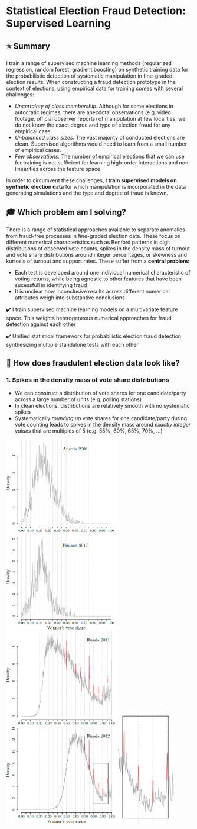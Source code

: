 # Statistical Election Fraud Detection: Supervised Learning

## :star: Summary
I train a range of supervised machine learning methods (regularized regression, random forest, gradient boosting) on synthetic training data for the probabilistic detection of systematic manipulation in fine-graded election results. When constructing a fraud detection prototype in the context of elections, using empirical data for training comes with several challenges: 

- *Uncertainty of class membership.* Although for some elections in autocratic regimes, there are anecdotal observations (e.g. video footage, official observer reports) of manipulation at few localities, we do not know the exact degree and type of election fraud for any empirical case.  
- *Unbalanced class sizes.* The vast majority of conducted elections are clean. Supervised algorithms would need to learn from a small number of empirical cases. 
- *Few observations.* The number of empirical elections that we can use for training is not sufficient for learning high-order interactions and non-linearities across the feature space.  

In order to circumvent these challenges, I **train supervised models on synthetic election data** for which manipulation is incorporated in the data generating simulations and the type and degree of fraud is known. 

## :mortar_board: Which problem am I solving?
There is a range of statistical approaches available to separate anomalies from fraud-free processes in fine-graded election data. These focus on different numerical characteristics such as Benford patterns in digit distributions of observed vote counts, spikes in the density mass of turnout and vote share distributions around integer percentages, or skewness and kurtosis of turnout and support rates. These suffer from a **central problem:** 

- Each test is developed around one individual numerical characteristic of voting returns, while being agnostic to other features that have been sucessfull in identifying fraud
- It is unclear how inconclusive results across different numerical attributes weigh into substantive conclusions

:heavy_check_mark: I train supervised machine learning models on a multivariate feature space. This weights heterogeneous numerical approaches for fraud detection against each other

:heavy_check_mark: Unified statistical framework for probabilistic election fraud detection synthesizing multiple standalone tests with each other

## :microscope: How does fraudulent election data look like?

### 1. Spikes in the density mass of vote share distributions
- We can construct a distribution of vote shares for one candidate/party across a large number of units (e.g. polling stations) 
- In clean elections, distributions are relatively smooth with no systematic spikes
- Systematically *rounding up* vote shares for one candidate/party during vote counting leads to spikes in the density mass around *exactly integer values* that are multiples of 5 (e.g. 55%, 60%, 65%, 70%, ...)

<p float="left">
  <img src="spikes_clean.png" width="300" />
  <img src="spikes_fraud.png" width="300" /> 
  <img src="spikes_fraud_zoom.png" width="150" /> 
</p>
